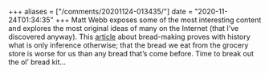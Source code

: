 +++
aliases = ["/comments/20201124-013435/"]
date = "2020-11-24T01:34:35"
+++
Matt Webb exposes some of the most interesting content and explores the most original ideas of many on the Internet (that I’ve discovered anyway). This [article](http://interconnected.org/home/2020/11/23/chorleywood) about bread-making proves with history what is only inference otherwise; that the bread we eat from the grocery store is worse for us than any bread that’s come before. Time to break out the ol’ bread kit...

